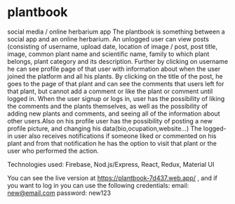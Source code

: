 # plantbook
social media / online herbarium app
The plantbook is something between a social app and an online herbarium. An unlogged user can view posts (consisting of username, upload date, location of image / post, post title, image, common plant name and scientific name, family to which plant belongs, plant category and its description. Further by clicking on username he can see profile page of that user with information about when the user joined the platform and all his plants. By clicking on the title of the post, he goes to the page of that plant and can see the comments that users left for that plant, but cannot add a comment or like the plant or comment until logged in.
When the user signup or logs in, user has the possibility of liking the comments and the plants themselves, as well as the possibility of adding new plants and comments, and seeing all of the information about other users.Also on his profile user has the possibility of posting a new profile picture, and changing his data(bio,ocupation,website...)
The logged-in user also receives notifications if someone liked or commented on his plant and from that notification he has the option to visit that plant or the user who performed the action.

Technologies used: Firebase, Nod.js/Express, React, Redux, Material UI

You can see the live version at https://plantbook-7d437.web.app/  ,
and if you want to log in you can use the following credentials:
email:  new@email.com
password: new123
